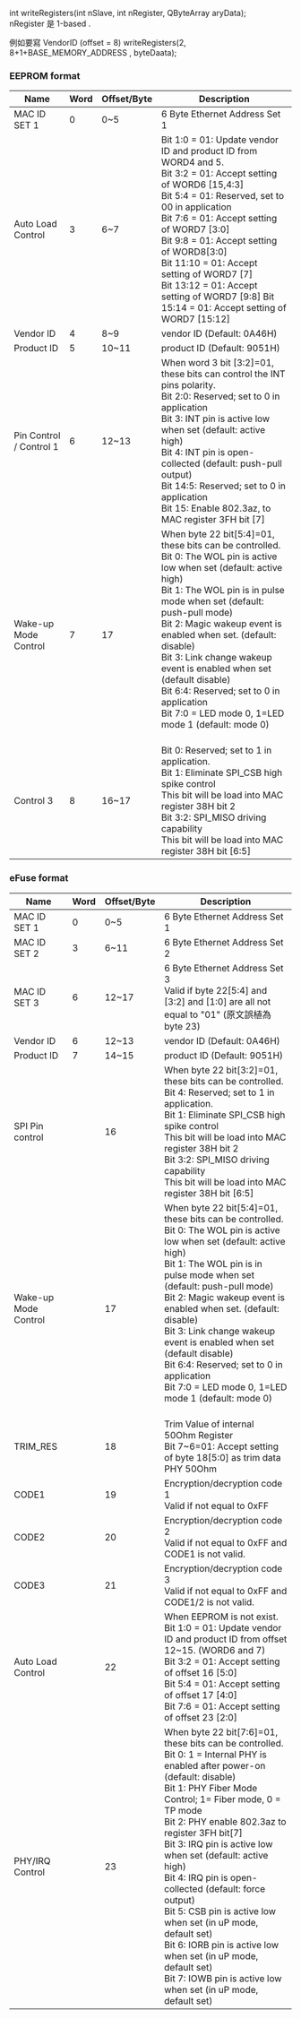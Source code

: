 int writeRegisters(int nSlave, int nRegister, QByteArray aryData);	
nRegister 是 1-based .

例如要寫 VendorID (offset = 8)
writeRegisters(2, 8+1+BASE_MEMORY_ADDRESS , byteDaata);

### EEPROM format

| Name | Word | Offset/Byte | Description |
| ---- | ---- | ---- | ---- |
| MAC ID SET 1 | 0 | 0~5 | 6 Byte Ethernet Address Set 1 |
| Auto Load Control | 3 | 6~7 | Bit 1:0 = 01: Update vendor ID and product ID from WORD4 and 5. <br>Bit 3:2 = 01: Accept setting of WORD6 [15,4:3] <br>Bit 5:4 = 01: Reserved, set to 00 in application <br>Bit 7:6 = 01: Accept setting of WORD7 [3:0] <br>Bit 9:8 = 01: Accept setting of WORD8[3:0] <br>Bit 11:10 = 01: Accept setting of WORD7 [7] <br>Bit 13:12 = 01: Accept setting of WORD7 [9:8] Bit 15:14 = 01: Accept setting of WORD7 [15:12] |
| Vendor ID | 4 | 8~9 | vendor ID (Default: 0A46H) |
| Product ID | 5 | 10~11 | product ID (Default: 9051H) |
| Pin Control / Control 1 | 6 | 12~13 | When word 3 bit [3:2]=01, these bits can control the INT pins polarity. <br>Bit 2:0: Reserved; set to 0 in application <br>Bit 3: INT pin is active low when set (default: active high) <br>Bit 4: INT pin is open-collected (default: push-pull output) <br>Bit 14:5: Reserved; set to 0 in application <br>Bit 15: Enable 802.3az, to MAC register 3FH bit [7] |
| Wake-up Mode Control | 7 | 17 | When byte 22 bit[5:4]=01, these bits can be controlled.<br>Bit 0: The WOL pin is active low when set (default: active high) <br>Bit 1: The WOL pin is in pulse mode when set (default: push-pull mode) <br>Bit 2: Magic wakeup event is enabled when set. (default: disable) <br>Bit 3: Link change wakeup event is enabled when set (default disable) <br>Bit 6:4: Reserved; set to 0 in application <br>Bit 7:0 = LED mode 0, 1=LED mode 1 (default: mode 0) <br><br> |
| Control 3 | 8 | 16~17 | Bit 0: Reserved; set to 1 in application. <br>Bit 1: Eliminate SPI_CSB high spike control <br>This bit will be load into MAC register 38H bit 2 <br>Bit 3:2: SPI_MISO driving capability <br>This bit will be load into MAC register 38H bit [6:5] |

### eFuse format

| Name | Word | Offset/Byte | Description |
| ---- | ---- | ---- | ---- |
| MAC ID SET 1 | 0 | 0~5 | 6 Byte Ethernet Address Set 1 |
| MAC ID SET 2 | 3 | 6~11 | 6 Byte Ethernet Address Set 2 |
| MAC ID SET 3 | 6 | 12~17 | 6 Byte Ethernet Address Set 3<br>Valid if byte 22[5:4] and [3:2] and [1:0] are all not equal to "01" (原文誤植為byte 23) |
| Vendor ID | 6 | 12~13 | vendor ID (Default: 0A46H) |
| Product ID | 7 | 14~15 | product ID (Default: 9051H) |
| SPI Pin control |  | 16 | When byte 22 bit[3:2]=01, these bits can be controlled.<br>Bit 4: Reserved; set to 1 in application. <br>Bit 1: Eliminate SPI_CSB high spike control <br>         This bit will be load into MAC register 38H bit 2 <br>Bit 3:2: SPI_MISO driving capability <br>         This bit will be load into MAC register 38H bit [6:5] |
| Wake-up Mode Control |  | 17 | When byte 22 bit[5:4]=01, these bits can be controlled.<br>Bit 0: The WOL pin is active low when set (default: active high) <br>Bit 1: The WOL pin is in pulse mode when set (default: push-pull mode) <br>Bit 2: Magic wakeup event is enabled when set. (default: disable) <br>Bit 3: Link change wakeup event is enabled when set (default disable) <br>Bit 6:4: Reserved; set to 0 in application <br>Bit 7:0 = LED mode 0, 1=LED mode 1 (default: mode 0) <br><br> |
| TRIM_RES |  | 18 | Trim Value of internal 50Ohm Register<br>Bit 7~6=01: Accept setting of byte 18[5:0] as trim data PHY 50Ohm |
| CODE1 |  | 19 | Encryption/decryption code 1<br>Valid if not equal to 0xFF |
| CODE2 |  | 20 | Encryption/decryption code 2<br>Valid if not equal to 0xFF and CODE1 is not valid. |
| CODE3 |  | 21 | Encryption/decryption code 3<br>Valid if not equal to 0xFF and CODE1/2 is not valid. |
| Auto Load Control |  | 22 | When EEPROM is not exist.<br>Bit 1:0 = 01: Update vendor ID and product ID from offset 12~15. (WORD6 and 7) <br>Bit 3:2 = 01: Accept setting of offset 16 [5:0] <br>Bit 5:4 = 01: Accept setting of offset 17 [4:0]<br>Bit 7:6 = 01: Accept setting of offset 23 [2:0] |
| PHY/IRQ Control |  | 23 | When byte 22 bit[7:6]=01, these bits can be controlled.<br>Bit 0: 1 = Internal PHY is enabled after power-on (default: disable) <br>Bit 1: PHY Fiber Mode Control; 1= Fiber mode, 0 = TP mode <br>Bit 2: PHY enable 802.3az to register 3FH bit[7]<br>Bit 3: IRQ pin is active low when set (default: active high)<br>Bit 4: IRQ pin is open-collected (default: force output)<br>Bit 5: CSB pin is active low when set (in uP mode, default set)<br>Bit 6: IORB pin is active low when set (in uP mode, default set)<br>Bit 7: IOWB pin is active low when set (in uP mode, default set) |